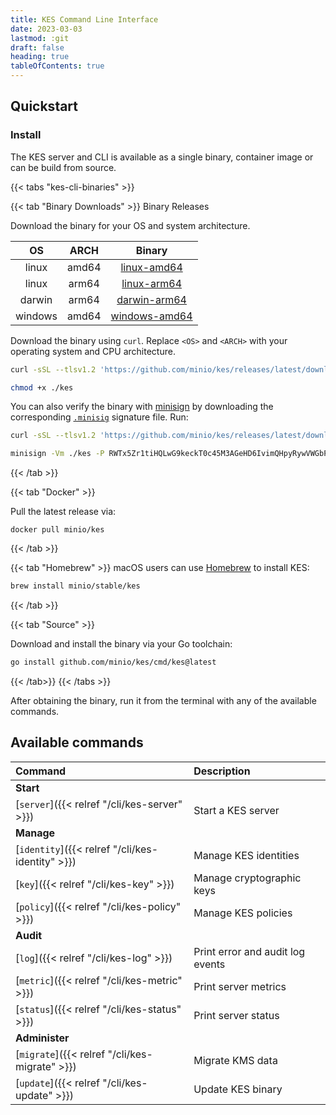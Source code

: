 ```yaml
---
title: KES Command Line Interface
date: 2023-03-03
lastmod: :git
draft: false
heading: true
tableOfContents: true
---
```


## Quickstart

### Install

The KES server and CLI is available as a single binary, container image or can be build from source.

{{< tabs "kes-cli-binaries" >}}

{{< tab "Binary Downloads" >}}
Binary Releases

Download the binary for your OS and system architecture.

| OS       | ARCH    | Binary                                                                                       |
|:--------:|:-------:|:--------------------------------------------------------------------------------------------:|
| linux    | amd64   | [linux-amd64](https://github.com/minio/kes/releases/latest/download/kes-linux-amd64)         |
| linux    | arm64   | [linux-arm64](https://github.com/minio/kes/releases/latest/download/kes-linux-arm64)         |
| darwin   | arm64   | [darwin-arm64](https://github.com/minio/kes/releases/latest/download/kes-darwin-arm64)       |
| windows  | amd64   | [windows-amd64](https://github.com/minio/kes/releases/latest/download/kes-windows-amd64.exe) |

Download the binary using `curl`.
Replace `<OS>` and `<ARCH>` with your operating system and CPU architecture.
```sh {.copy}
curl -sSL --tlsv1.2 'https://github.com/minio/kes/releases/latest/download/kes-<OS>-<ARCH>' -o ./kes
```
```sh {.copy}
chmod +x ./kes
```

You can also verify the binary with [minisign](https://jedisct1.github.io/minisign/) by downloading the corresponding [`.minisig`](https://github.com/minio/kes/releases/latest) signature file. 
Run:
```sh {.copy}
curl -sSL --tlsv1.2 'https://github.com/minio/kes/releases/latest/download/kes-<OS>-<ARCH>.minisig' -o ./kes.minisig
```
```sh {.copy}
minisign -Vm ./kes -P RWTx5Zr1tiHQLwG9keckT0c45M3AGeHD6IvimQHpyRywVWGbP1aVSGav
```

{{< /tab >}}

{{< tab "Docker" >}}   

Pull the latest release via:
``` {.copy}
docker pull minio/kes
```
{{< /tab >}}

{{< tab "Homebrew" >}}
macOS users can use [Homebrew](https://brew.sh/) to install KES:

```sh {.copy}
brew install minio/stable/kes
```
{{< /tab >}}
   
{{< tab "Source" >}}

Download and install the binary via your Go toolchain:

```sh {.copy}
go install github.com/minio/kes/cmd/kes@latest
```

{{< /tab>}}
{{< /tabs >}}

After obtaining the binary, run it from the terminal with any of the available commands.

## Available commands

|Command                                           |Description                            |
|:-------------------------------------------------|:--------------------------------------|
| **Start**                                        |                                       |
| [`server`]({{< relref "/cli/kes-server" >}})     | Start a KES server                    |
| **Manage**                                       |                                       |
| [`identity`]({{< relref "/cli/kes-identity" >}}) | Manage KES identities                 |
| [`key`]({{< relref "/cli/kes-key" >}})           | Manage cryptographic keys             |
| [`policy`]({{< relref "/cli/kes-policy" >}})     | Manage KES policies                   |
| **Audit**                                        |                                       |
| [`log`]({{< relref "/cli/kes-log" >}})           | Print error and audit log events      |
| [`metric`]({{< relref "/cli/kes-metric" >}})     | Print server metrics                  |
| [`status`]({{< relref "/cli/kes-status" >}})     | Print server status                   |
| **Administer**                                   |                                       |
| [`migrate`]({{< relref "/cli/kes-migrate" >}})   | Migrate KMS data                      |
| [`update`]({{< relref "/cli/kes-update" >}})     | Update KES binary                     |
